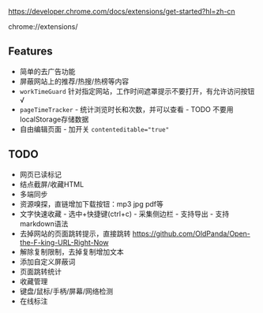 https://developer.chrome.com/docs/extensions/get-started?hl=zh-cn

chrome://extensions/

## Features
 * 简单的去广告功能
 * 屏蔽网站上的推荐/热搜/热榜等内容
 * `workTimeGuard` 针对指定网站，工作时间遮罩提示不要打开，有允许访问按钮 √
 * `pageTimeTracker` -  统计浏览时长和次数，并可以查看 - TODO 不要用localStorage存储数据
 * 自由编辑页面 - 加开关 `contenteditable="true"`

## TODO
 * 网页已读标记
 * 结点截屏/收藏HTML
 * 多端同步
 * 资源嗅探，直链增加下载按钮：mp3 jpg pdf等
 * 文字快速收藏 - 选中+快捷键(ctrl+c) - 采集侧边栏 - 支持导出 - 支持markdown语法
 * 去掉网站的页面跳转提示，直接跳转 https://github.com/OldPanda/Open-the-F-king-URL-Right-Now
 * 解除复制限制，去掉复制增加文本
 * 添加自定义屏蔽词
 * 页面跳转统计
 * 收藏管理
 * 键盘/鼠标/手柄/屏幕/网络检测
 * 在线标注